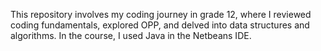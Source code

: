This repository involves my coding journey in grade 12, where I reviewed coding fundamentals, explored OPP, and delved into data structures and algorithms. In the course, I used Java in the Netbeans IDE.
